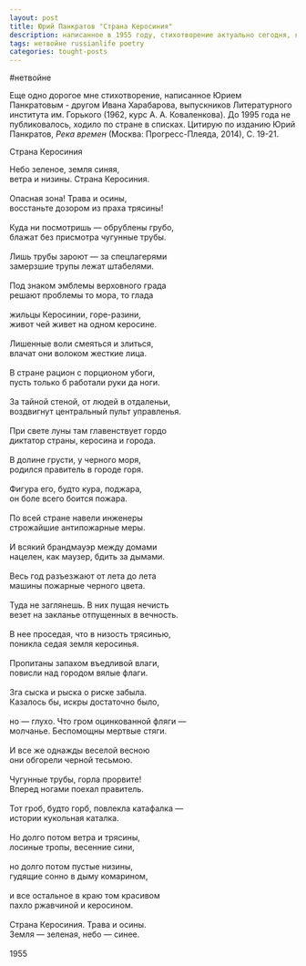 ```yaml
---
layout: post
title: Юрий Панкратов "Страна Керосиния"
description: написанное в 1955 году, стихотворение актуально сегодня, как никогда
tags: нетвойне russianlife poetry
categories: tought-posts
---
```

#нетвойне

Еще одно дорогое мне стихотворение, написанное Юрием Панкратовым - другом Ивана Харабарова, выпускников Литературного института им. Горького (1962, курс А. А. Коваленкова). До 1995 года не публиковалось, ходило по стране в списках. Цитирую по изданию Юрий Панкратов, _Река времен_ (Москва: Прогресс-Плеяда, 2014), С. 19-21.

Страна Керосиния

<html>
      <head>
        Небо зеленое, земля синяя,<br>
        ветра и низины. Страна Керосиния.<br>
        <br>
        Опасная зона! Трава и осины,<br>
        восстаньте дозором из праха трясины!<br>
        <br>
        Куда ни посмотришь — обрублены грубо,<br>
        блажат без присмотра чугунные трубы.<br>
        <br>
        Лишь трубы зароют — за спецлагерями<br>
        замерзшие трупы лежат штабелями.<br>
        <br>
        Под знаком эмблемы верховного града<br>
        решают проблемы то мора, то глада<br>
        <br>
        жильцы Керосинии, горе-разини,<br>
        живот чей живет на одном керосине.<br>
        <br>
        Лишенные воли смеяться и злиться,<br>
        влачат они волоком жесткие лица.<br>
        <br>
        В стране рацион с порционом убоги,<br>
        пусть только б работали руки да ноги.<br>
        <br>
        За тайной стеной, от людей в отдаленьи,<br>
        воздвигнут центральный пульт управленья.<br>
        <br>
        При свете луны там главенствует гордо<br>
        диктатор страны, керосина и города.<br>
        <br>
        В долине грусти, у черного моря,<br>
        родился правитель в городе горя.<br>
        <br>
        Фигура его, будто кура, поджара,<br>
        он боле всего боится пожара.<br>
        <br>
        По всей стране навели инженеры<br>
        строжайшие антипожарные меры.<br>
        <br>
        И всякий брандмауэр между домами<br>
        нацелен, как маузер, бдить за дымами.<br>
        <br>
        Весь год разъезжают от лета до лета<br>
        машины пожарные черного цвета.<br>
        <br>
        Туда не заглянешь. В них пущая нечисть<br>
        везет на закланье отпущенных в вечность.<br>
        <br>
        В нее проседая, что в низость трясинью,<br>
        поникла седая земля керосинья.<br>
        <br>
        Пропитаны запахом въедливой влаги,<br>
        повисли над городом вялые флаги.<br>
        <br>
        Зга сыска и рыска о риске забыла.<br>
        Казалось бы, искры достаточно было,<br>
        <br>
        но — глухо. Что гром оцинкованной фляги —<br>
        молчанье. Беспомощны мертвые стяги.<br>
        <br>
        И все же однажды веселой весною<br>
        они обгорели черной тесьмою.<br>
        <br>
        Чугунные трубы, горла прорвите!<br>
        Вперед ногами поехал правитель.<br>
        <br>
        Тот гроб, будто горб, повлекла катафалка —<br>
        истории кукольная каталка.<br>
        <br>
        Но долго потом ветра и трясины,<br>
        лосиные тропы, весенние сини,<br>
        <br>
        но долго потом пустые низины,<br>
        гудящие сонно в дыму комарином,<br>
        <br>
        и все остальное в краю том красивом<br>
        пахло ржавчиной и керосином.<br>
        <br>
        Страна Керосиния. Трава и осины.<br>
        Земля — зеленая, небо — синее.<br>
        <br>
        1955
           </head>
    </html>
